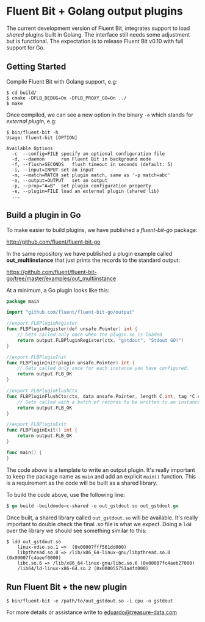 # Fluent Bit + Golang output plugins

The current development version of Fluent Bit, integrates support to load
_shared_ plugins built in Golang. The interface still needs some adjustment
but is functional. The expectation is to release Fluent Bit v0.10 with full
support for Go.

## Getting Started

Compile Fluent Bit with Golang support, e.g:

```
$ cd build/
$ cmake -DFLB_DEBUG=On -DFLB_PROXY_GO=On ../
$ make
```

Once compiled, we can see a new option in the binary `-e` which stands for
_external plugin_, e.g:

```
$ bin/fluent-bit -h
Usage: fluent-bit [OPTION]

Available Options
  -c  --config=FILE	specify an optional configuration file
  -d, --daemon		run Fluent Bit in background mode
  -f, --flush=SECONDS	flush timeout in seconds (default: 5)
  -i, --input=INPUT	set an input
  -m, --match=MATCH	set plugin match, same as '-p match=abc'
  -o, --output=OUTPUT	set an output
  -p, --prop="A=B"	set plugin configuration property
  -e, --plugin=FILE	load an external plugin (shared lib)
  ...
```

## Build a plugin in Go

To make easier to build plugins, we have published a _fluent-bit-go_ package:

http://github.com/fluent/fluent-bit-go

In the same repository we have published a plugin example called
__out_multiinstance__ that just prints the records to the standard output:

https://github.com/fluent/fluent-bit-go/tree/master/examples/out_multiinstance

At a minimum, a Go plugin looks like this:

```go
package main

import "github.com/fluent/fluent-bit-go/output"

//export FLBPluginRegister
func FLBPluginRegister(def unsafe.Pointer) int {
    // Gets called only once when the plugin.so is loaded
	return output.FLBPluginRegister(ctx, "gstdout", "Stdout GO!")
}

//export FLBPluginInit
func FLBPluginInit(plugin unsafe.Pointer) int {
    // Gets called only once for each instance you have configured.
    return output.FLB_OK
}

//export FLBPluginFlushCtx
func FLBPluginFlushCtx(ctx, data unsafe.Pointer, length C.int, tag *C.char) int {
    // Gets called with a batch of records to be written to an instance.
    return output.FLB_OK
}

//export FLBPluginExit
func FLBPluginExit() int {
	return output.FLB_OK
}

func main() {
}
```

The code above is a template to write an output plugin. It's really important
to keep the package name as `main` and add an explicit `main()` function.
This is a requirement as the code will be built as a shared library.

To build the code above, use the following line:

```go
$ go build -buildmode=c-shared -o out_gstdout.so out_gstdout.go
```

Once built, a shared library called `out_gstdout.so` will be available. It's
really important to double check the final .so file is what we expect. Doing a
`ldd` over the library we should see something similar to this:

```
$ ldd out_gstdout.so
	linux-vdso.so.1 =>  (0x00007fff561dd000)
	libpthread.so.0 => /lib/x86_64-linux-gnu/libpthread.so.0 (0x00007fc4aeef0000)
	libc.so.6 => /lib/x86_64-linux-gnu/libc.so.6 (0x00007fc4aeb27000)
	/lib64/ld-linux-x86-64.so.2 (0x000055751a4fd000)
```

## Run Fluent Bit + the new plugin

```
$ bin/fluent-bit -e /path/to/out_gstdout.so -i cpu -o gstdout
```

For more details or assistance write to eduardo@treasure-data.com
